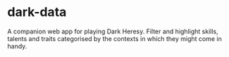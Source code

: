 dark-data
=========

A companion web app for playing Dark Heresy. Filter and highlight skills, talents and traits categorised by the contexts in which they might come in handy.

